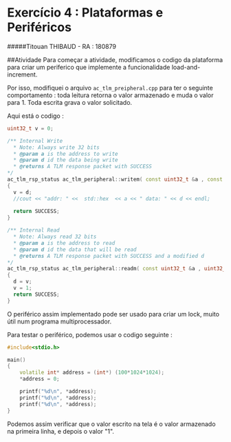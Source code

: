# Exercício 4 : Plataformas e Periféricos
#####Titouan THIBAUD - RA : 180879

##Atividade
Para começar a atividade, modificamos o codigo da plataforma para criar um periferico que implemente a funcionalidade load-and-increment.

Por isso, modifiquei o arquivo `ac_tlm_preipheral.cpp` para ter o seguinte comportamento : toda leitura retorna o valor armazenado e muda o valor para 1. 
Toda escrita grava o valor solicitado.

Aqui está o codigo :
```C++
uint32_t v = 0;

/** Internal Write
  * Note: Always write 32 bits
  * @param a is the address to write
  * @param d id the data being write
  * @returns A TLM response packet with SUCCESS
*/
ac_tlm_rsp_status ac_tlm_peripheral::writem( const uint32_t &a , const uint32_t &d )
{
  v = d;
  //cout << "addr: " <<  std::hex  << a << " data: " << d << endl;
  
  return SUCCESS;
}

/** Internal Read
  * Note: Always read 32 bits
  * @param a is the address to read
  * @param d id the data that will be read
  * @returns A TLM response packet with SUCCESS and a modified d
*/
ac_tlm_rsp_status ac_tlm_peripheral::readm( const uint32_t &a , uint32_t &d )
{
  d = v;
  v = 1;
  return SUCCESS;
}

```

O periférico assim implementado pode ser usado para criar um lock, muito útil num programa multiprocessador.

Para testar o periférico, podemos usar o codigo seguinte :
```C++
#include<stdio.h>

main()
{
	volatile int* address = (int*) (100*1024*1024);
	*address = 0;

	printf("%d\n", *address); 
	printf("%d\n", *address); 
	printf("%d\n", *address); 
}
```

Podemos assim verificar que o valor escrito na tela é o valor armazenado na primeira linha, e depois o valor "1".

